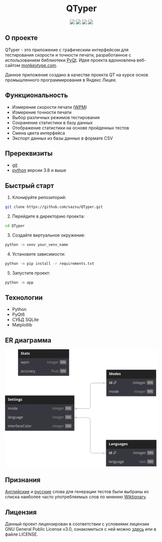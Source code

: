 <div align=center>
  <h1 >QTyper</h1>
  <img src="https://img.shields.io/badge/Python-FFD43B?style=for-the-badge&logo=python&logoColor=blue"/>
  <img src="https://img.shields.io/badge/PyQt-2cde85?style=for-the-badge&&logo=qt&logoColor=white"/>
  <img src="https://img.shields.io/badge/Sqlite-003B57?style=for-the-badge&logo=sqlite&logoColor=white"/>
  <img src="https://img.shields.io/badge/license-GPLv3-blue?style=for-the-badge"/>
</div>

## О проекте

QTyper - это приложение с графическим интерфейсом для тестирования скорости и точности печати, разработанное с использованием библиотеки [PyQt](https://doc.qt.io/qtforpython-6/). Идея проекта вдохновлена веб-сайтом [monkeytype.com](https://monkeytype.com/).

Данное приложение создано в качестве проекта QT на курсе основ промышленного программирования в Яндекс Лицее.

## Функциональность

- Измерение скорости печати ([WPM](## "Words Per Minute - Слова В Минуту"))
- Измерение точности печати
- Выбор различных режимов тестирования
- Сохранение статистики в базу данных
- Отображение статистики на основе пройденных тестов
- Смена цвета интерфейса
- Экспорт данных из базы данных в формате CSV

## Пререквизиты

- [git](https://git-scm.com/downloads)
- [python](https://www.python.org/downloads/) версии 3.8 и выше

## Быстрый старт

1. Клонируйте репозиторий:
```sh
git clone https://github.com/sazsu/QTyper.git
```
2. Перейдите в директорию проекта:
```sh
cd QTyper
```
3. Создайте виртуальное окружение:
```sh
python -m venv your_venv_name
```
4. Установите зависимости:
```sh
python -m pip install -r requirements.txt
```
5. Запустите проект:
```sh
python -m app
```

## Технологии
- Python
- PyQt6
- СУБД SQLite
- Matplotlib

## ER диаграмма
![ERD](ERD.svg)

## Признания
[Английские](https://en.wiktionary.org/wiki/Wiktionary:Frequency_lists/Contemporary_fiction) и [русские](https://en.wiktionary.org/wiki/Appendix:Russian_Frequency_lists/1-1000) слова для генерации тестов были выбраны из списка наиболее часто употребляемых слов по мнению [Wiktionary](https://www.wiktionary.org/).

## Лицензия
Данный проект лицензирован в соответствии с условиями лицензии GNU General Public License v3.0, ознакомиться с ней можно [здесь](https://www.gnu.org/licenses/gpl-3.0.en.html) или в файле LICENSE.
